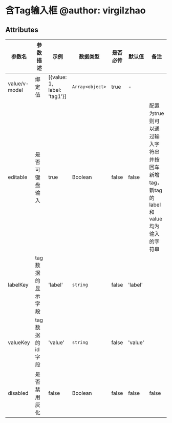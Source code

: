 # 含Tag输入框 @author: virgilzhao

## Attributes

| 参数名          | 参数描述       | 示例                        | 数据类型                         | 是否必传 | 默认值        | 备注                                                                                                    |
| --------------- | -------------- | --------------------------- | -------------------------------- | -------- | ------------- | ------------------------------------------------------------------------------------------------------- |
| value/v-model            | 绑定值       | [{value: 1, label: 'tag1'}]     | `Array<object>`                  | true     | -             
| editable | 是否可键盘输入 | true | Boolean | false | false | 配置为true则可以通过输入字符串并按回车新增tag，新tag的label和value均为输入的字符串
| labelKey | tag数据的显示字段 | 'label' | `string` | false | 'label'
| valueKey | tag数据的id字段 | 'value' | `string` | false | 'value'
| disabled | 是否禁用灰化 | false | Boolean | false | false | false